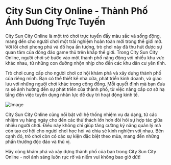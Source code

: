 # City Sun City Online - Thành Phố Ánh Dương Trực Tuyến

City Sun City Online là một trò chơi trực tuyến đầy màu sắc và sống động, mang đến cho người chơi một trải nghiệm hoàn toàn mới trong thế giới mở. Với lối chơi phong phú và đồ họa ấn tượng, trò chơi này đã thu hút được sự quan tâm của đông đảo game thủ trên khắp thế giới. Trong City Sun City Online, người chơi sẽ bước vào một thành phố năng động với nhiều khu vực khác nhau, từ những con đường nhộn nhịp cho đến các khu dân cư yên tĩnh.

Trò chơi cung cấp cho người chơi cơ hội khám phá và xây dựng thành phố của riêng mình. Bạn có thể thiết kế nhà cửa, phát triển kinh doanh, và giao lưu với những người chơi khác trong cộng đồng. Mỗi quyết định mà bạn đưa ra sẽ ảnh hưởng đến sự phát triển của thành phố, từ việc nâng cấp cơ sở hạ tầng đến việc tuyển dụng nhân lực để duy trì hoạt động kinh tế.

![Image](https://github.com/user-attachments/assets/bd51ea9f-0666-407b-a7a7-98ead6de688c)

City Sun City Online cũng nổi bật với hệ thống nhiệm vụ đa dạng, từ các nhiệm vụ hàng ngày cho đến các thử thách lớn hơn đòi hỏi sự hợp tác giữa nhiều người chơi. Điều này không chỉ giúp tăng cường kỹ năng quản lý mà còn tạo cơ hội cho người chơi học hỏi và chia sẻ kinh nghiệm với nhau. Bên cạnh đó, trò chơi còn có các sự kiện đặc biệt theo mùa, mang đến những phần thưởng độc đáo và thú vị.

Hãy cùng khám phá và xây dựng thành phố của bạn trong City Sun City Online - nơi ánh sáng luôn rực rỡ và niềm vui không bao giờ dứt!